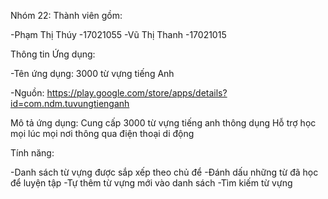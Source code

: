 Nhóm 22: Thành viên gồm:

-Phạm Thị Thúy -17021055
-Vũ Thị Thanh -17021015

Thông tin Ứng dụng:

-Tên ứng dụng: 3000 từ vựng tiếng Anh

-Nguồn: https://play.google.com/store/apps/details?id=com.ndm.tuvungtienganh 

Mô tả ứng dụng:
Cung cấp 3000 từ vựng tiếng anh thông dụng
Hỗ trợ học mọi lúc mọi nơi thông qua điện thoại di động

Tính năng:

-Danh sách từ vựng được sắp xếp theo chủ để
-Đánh dấu những từ đã học để luyện tập
-Tự thêm từ vựng mới vào danh sách
-Tìm kiếm từ vựng
